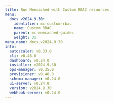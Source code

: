 ```yaml
---
title: Run Memcached with Custom RBAC resources
menu:
  docs_v2024.9.30:
    identifier: mc-custom-rbac
    name: Custom RBAC
    parent: mc-memcached-guides
    weight: 31
menu_name: docs_v2024.9.30
info:
  autoscaler: v0.33.0
  cli: v0.48.0
  dashboard: v0.24.0
  installer: v2024.9.30
  ops-manager: v0.35.0
  provisioner: v0.48.0
  schema-manager: v0.24.0
  ui-server: v0.24.0
  version: v2024.9.30
  webhook-server: v0.24.0
---
```


